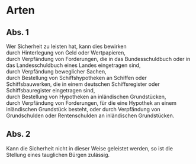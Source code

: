 # Arten



## Abs. 1

 Wer Sicherheit zu leisten hat, kann dies bewirken   
durch Hinterlegung von Geld oder Wertpapieren,   
durch Verpfändung von Forderungen, die in das Bundesschuldbuch oder in das Landesschuldbuch eines Landes eingetragen sind,   
durch Verpfändung beweglicher Sachen,   
durch Bestellung von Schiffshypotheken an Schiffen oder Schiffsbauwerken, die in einem deutschen Schiffsregister oder Schiffsbauregister eingetragen sind,   
durch Bestellung von Hypotheken an inländischen Grundstücken,   
durch Verpfändung von Forderungen, für die eine Hypothek an einem inländischen Grundstück besteht, oder durch Verpfändung von Grundschulden oder Rentenschulden an inländischen Grundstücken.

## Abs. 2

 Kann die Sicherheit nicht in dieser Weise geleistet werden, so ist die Stellung eines tauglichen Bürgen zulässig. 

